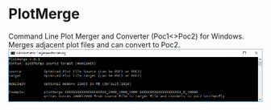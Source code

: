 # PlotMerge
Command Line Plot Merger and Converter (Poc1&lt;>Poc2) for Windows. Merges adjacent plot files and can convert to Poc2.
![alt text](https://raw.githubusercontent.com/JohnnyFFM/PlotMerge/master/plotMerge/plotMerge/plotmerge.png)
